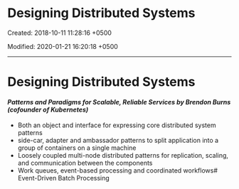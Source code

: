 # Designing Distributed Systems

Created: 2018-10-11 11:28:16 +0500

Modified: 2020-01-21 16:20:18 +0500

---

# Designing Distributed Systems

#### *Patterns and Paradigms for Scalable, Reliable Services by Brendon Burns (cofounder of Kubernetes)*

- Both an object and interface for expressing core distributed system patterns
- side-car, adapter and ambassador patterns to split application into a group of containers on a single machine
- Loosely coupled multi-node distributed patterns for replication, scaling, and communication between the components
- Work queues, event-based processing and coordinated workflows# Event-Driven Batch Processing
